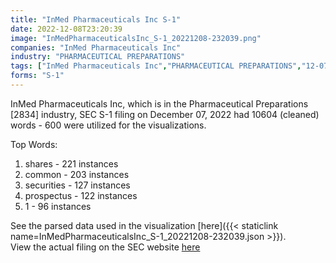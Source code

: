 ```yaml
---
title: "InMed Pharmaceuticals Inc S-1"
date: 2022-12-08T23:20:39
image: "InMedPharmaceuticalsInc_S-1_20221208-232039.png"
companies: "InMed Pharmaceuticals Inc"
industry: "PHARMACEUTICAL PREPARATIONS"
tags: ["InMed Pharmaceuticals Inc","PHARMACEUTICAL PREPARATIONS","12-07-2022","S-1"]
forms: "S-1"
---
```

InMed Pharmaceuticals Inc, which is in the Pharmaceutical Preparations [2834] industry, SEC S-1 filing on December 07, 2022 had 10604 (cleaned) words - 600 were utilized for the visualizations.

Top Words:
1. shares - 221 instances
2. common - 203 instances
3. securities - 127 instances
4. prospectus - 122 instances
5. 1 - 96 instances


See the parsed data used in the visualization [here]({{< staticlink name=InMedPharmaceuticalsInc_S-1_20221208-232039.json >}}).  
View the actual filing on the SEC website [here](https://www.sec.gov/Archives/edgar/data/1728328/0001213900-22-078237.txt)
